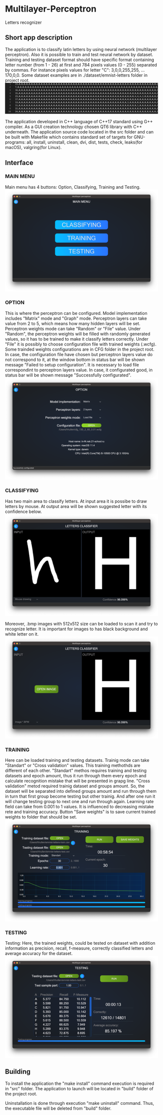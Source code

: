 # Multilayer-Perceptron
Letters recognizer

## Short app description

The application is to classify latin letters by using neural network (multilayer perceptron). Also it is possible to train and test neural network by dataset. Training and testing dataset format should have specific format containing letter number (from 1 - 26) at first and 784 pixels values (0 - 255) separated by commas. For instance pixels values for letter "C": 3,0,0,255,255, ... 170,0,0. Some dataset examples are in ./dataset/emnist-letters folder in project root.  
![dataset_example](img/dataset_example.png "Dataset example")

The application developed in C++ language of C++17 standard using G++ compiler. As a GUI creation technology chosen QT6 library with C++ underneath. The application source code located in the src folder and can be built with Makefile which contains standard set of targets for GNU-programs: all, install, uninstall, clean, dvi, dist, tests, check, leaks(for macOS), valgring(for Linux).

## Interface

### MAIN MENU
Main menu has 4 buttons: Option, Classifying, Training and Testing.  
![menu](img/menu.png "Menu")

### OPTION
This is where the perceptron can be configured. Model implementation includes "Matrix" mode and "Graph" mode. Perceptron layers can take value from 2 to 5, which means how many hidden layers will be set. Perceptron weights mode can take "Random" or "File" value. Under "Random", the perceptron weights will be filled with randomly generated values, so it has to be trained to make it classify letters correctly. Under "File" it is possibly to choose configuration file with trained weights (.wcfg). Some trainded weights configurations are in CFG folder in the project root. In case, the configuration file have chosen but perceptron layers value do not correspond to it, at the window bottom in status bar will be shown message "Failed to setup configuration". It is necessary to load file correspondint to perceptron layers value. In case, it configurated good, in status bar will be shown message "Successfully configurated".  
![option](img/option.png "Option")

### CLASSIFYING
Has two main area to classify letters. At input area it is possibe to draw letters by mouse. At output area will be shown suggested letter with its confidence below.  
![classifier_draw](img/classifier_draw.png "Classifier: draw by mouse")

Moreover, .bmp images with 512x512 size can be loaded to scan it and try to recognize letter. It is important for images to has black background and white letter on it.  
![classifier_bmp](img/classifier_bmp.png "Classifier: upload .bmp 512x512")

### TRAINING
Here can be loaded training and testing datasets. Trainig mode can take "Standart" or "Cross validation" values. This training methothds are different of each other. "Standart" methos requires training and testing datasets and epoch amount, thus it run through them every epoch and calculate recognition mistake that will be presented in grapg line. "Cross validation" metod required trainig dataset and groups amount. So, the dataset will be separated into defined groups amount and run through them in turn that first group become testing but other trainig. And after one run it will change testing group to next one and run through again. Learning rate field can take from 0.001 to 1 values. It is influenced to decreasing mistake rete and training accuracy. Button "Save weights" is to save current trained weights to folder that should be set.  
![training](img/training.png "Training")

### TESTING
Testing: Here, the trained weights, could be tested on dataset with addition information as precision, recall, f-measure, correctly classified letters and average accuracy for the dataset.  
![testing](img/testing.png "Testing")

## Building
To install the application the "make install" command execution is required in "src" folder. The application to launch will be located in "build" folder of the project root.  

Uninstallation is done through execution "make uninstall" command. Thus, the executable file will be deleted from "build" folder.